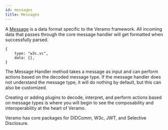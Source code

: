 ```yaml
---
id: messages
title: Messages
---
```


A [Message](/docs/api/message-handler) is a data format specific to the Veramo framework. All incoming data that passes through the core message handler will get formatted when successfully parsed.

```
{
    type: "w3c.vc",
    data: {},
}

```

The Message Handler method takes a message as input and can perform actions based on the decoded message type. If the message handler does not understand the message type, it will do nothing by default, but this can also be customized.

Creating or adding plugins to decode, interpret, and perform actions based on message types is where you will begin to see the composability and interoperability at the heart of Veramo.

Veramo has core packages for DIDComm, W3c, JWT, and Selective Disclosure.
